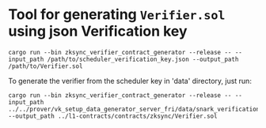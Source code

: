 # Tool for generating `Verifier.sol` using json Verification key

`cargo run --bin zksync_verifier_contract_generator --release -- --input_path /path/to/scheduler_verification_key.json --output_path /path/to/Verifier.sol`

To generate the verifier from the scheduler key in 'data' directory, just run:

```shell
cargo run --bin zksync_verifier_contract_generator --release -- --input_path ../../prover/vk_setup_data_generator_server_fri/data/snark_verification_scheduler_key.json --output_path ../l1-contracts/contracts/zksync/Verifier.sol
```
